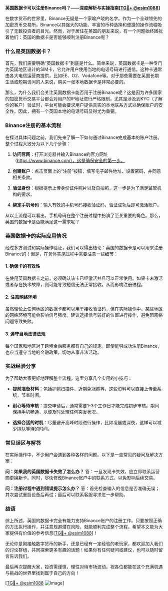 **英国数据卡可以注册Binance吗？——深度解析与实操指南[[TG💪+ @esim1088](https://t.me/s/esim1088)]**

在数字货币的世界里，Binance无疑是一个家喻户晓的名字。作为一个全球领先的加密货币交易所，Binance以其强大的功能、丰富的币种选择和便捷的操作流程吸引了无数投资者的目光。然而，对于居住在英国的朋友来说，有一个问题始终困扰着他们：英国的数据卡是否能够顺利注册Binance呢？

### **什么是英国数据卡？**

首先，我们需要明确“英国数据卡”到底是什么。简单来说，英国数据卡是一种专门为英国地区设计的SIM卡，它允许用户使用当地的电话号码进行通信。这种卡通常由各大电信运营商提供，比如EE、O2、Vodafone等。对于那些需要在英国长期生活或短期访问的人来说，购买一张本地数据卡是非常必要的。

那么，为什么我们会关注英国数据卡能否用于注册Binance呢？这是因为许多国家的加密货币交易平台都会对用户的IP地址进行严格限制，尤其是涉及到KYC（了解你的客户）验证时，平台可能会要求用户提供真实的本地联系方式以确保账户的安全性。因此，拥有一个英国本地的电话号码显得尤为重要。

### **Binance注册的基本流程**

在探讨具体问题之前，我们先来了解一下如何通过Binance完成基本的账户注册。整个过程大致分为以下几个步骤：

1. **访问官网**：打开浏览器并输入Binance的官方网址（https://www.binance.com），这是确保安全的第一步。
   
2. **创建账户**：点击页面上的“注册”按钮，填写电子邮件地址、设置密码，并同意相关条款。

3. **验证身份**：根据提示上传身份证件照片以及自拍照，这一步是为了满足监管机构的要求。

4. **绑定手机号码**：输入有效的手机号码接收验证码，验证成功后即可激活账户。

从以上流程可以看出，手机号码在整个注册过程中扮演了至关重要的角色。那么，英国的数据卡是否能满足这一需求呢？

### **英国数据卡的实际应用情况**

经过多方测试和实际操作验证，我们可以得出结论：英国的数据卡是可以用来注册Binance的！但是，在具体实施过程中需要注意一些细节：

#### **1. 确保卡的有效性**
在使用英国数据卡之前，必须确认该卡已经激活并且可以正常使用。如果卡未激活或者存在技术故障，则可能导致短信无法正常接收，从而影响注册进程。

#### **2. 注意网络环境**
虽然理论上任何地区的数据卡都可以用于接收验证码，但在实际操作中，某些地区的网络环境可能会影响信号强度。建议选择信号较好的位置进行操作，避免因网络问题导致失败。

#### **3. 遵守当地法律法规**
每个国家和地区对于跨境金融服务都有自己的规定。即使能够成功注册Binance，也应当遵守当地的金融政策，切勿从事非法活动。

### **实战经验分享**

为了帮助大家更好地理解整个流程，这里分享几个实用的小技巧：

- **提前准备材料**：包括护照扫描件、近期免冠照等，这些资料可以直接上传至系统，节省时间。
  
- **耐心等待审核**：提交申请后，通常需要1-3个工作日才能完成初步审核。期间保持手机畅通，以便及时处理任何突发状况。

- **选择合适的时机**：尽量避开高峰时段进行操作，比如凌晨或深夜，这样可以减少排队等待的时间。

### **常见误区与解答**

在实际操作中，不少用户会遇到各种各样的问题。以下是一些常见的疑问及解决方案：

**问：如果我的英国数据卡失效了怎么办？**
答：一旦发现卡失效，应立即联系运营商更换新卡。同时，尽快修改Binance账户中的联系方式，以免影响后续交易。

**问：注册过程中遇到错误提示怎么办？**
答：首先检查输入的信息是否准确无误；其次尝试重启设备后再试；最后可以联系客服寻求进一步帮助。

### **结语**

综上所述，英国的数据卡完全有能力支持Binance账户的注册工作。只要按照正确的方法执行操作，并注意规避潜在风险，就能顺利完成整个流程。希望本文能为大家提供有价值的参考信息[[TG💪+ @esim1088](https://t.me/s/esim1088)]！

无论你是刚接触数字货币的新手，还是已经有一定经验的老玩家，都欢迎加入我们的讨论群组，共同探索更多有趣的话题！如果你有任何疑问或建议，也可以随时留言告诉我们。

最后再次提醒大家，投资需谨慎，理性对待市场波动。祝各位都能在这个充满机遇与挑战的世界里找到属于自己的方向！

[[TG💪+ @esim1088](https://t.me/s/esim1088) ![Image](https://i.postimg.cc/4NQfJmqS/Snipaste-2025-05-13-00-14-12.png)]